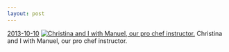 ```yaml
---
layout: post
---
```


<p>
  <time><a href="/88">2013-10-10</a></time>
  <a href="/88"><img src="{{ site.assets_url }}/88-480.jpg" srcset="{{ site.assets_url }}/88-960.jpg 960w, {{ site.assets_url }}/88-720.jpg 720w, {{ site.assets_url }}/88-480.jpg 480w, {{ site.assets_url }}/88-240.jpg 240w" sizes="(min-width: 700px) 50vw, calc(100vw - 2rem)" alt="Christina and I with Manuel, our pro chef instructor." /></a>
  <span>Christina and I with Manuel, our pro chef instructor.</span>
</p>
